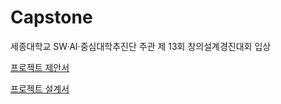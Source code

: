 # Capstone

세종대학교 SW·AI·중심대학추진단 주관 제 13회 창의설계경진대회 입상

[프로젝트 제안서](https://github.com/dongjun0128/Capstone/blob/main/%ED%94%84%EB%A1%9C%EC%A0%9D%ED%8A%B8%20%EC%A0%9C%EC%95%88%EC%84%9C/9%EC%A1%B0_%EC%88%98%EC%A0%95%EA%B3%BC%EC%A0%9C%EA%B3%84%ED%9A%8D%EC%84%9C_ESL%EC%9D%84%20%EC%9D%B4%EC%9A%A9%ED%95%9C%20%EC%8A%A4%EB%A7%88%ED%8A%B8%20%EC%98%88%EC%95%BD%20%EC%8B%9C%EC%8A%A4%ED%85%9C_%EC%8B%A0%EB%8F%99%EC%A4%80.pdf)

[프로젝트 설계서](https://github.com/dongjun0128/Capstone/blob/main/%EC%84%A4%EA%B3%84%EC%84%9C/9%EC%A1%B0_%EC%84%A4%EA%B3%84%EC%84%9C_ESL%EC%9D%84%20%EC%9D%B4%EC%9A%A9%ED%95%9C%20%EC%8A%A4%EB%A7%88%ED%8A%B8%20%EC%98%88%EC%95%BD%20%EC%8B%9C%EC%8A%A4%ED%85%9C_%EC%8B%A0%EB%8F%99%EC%A4%80.pdf)

